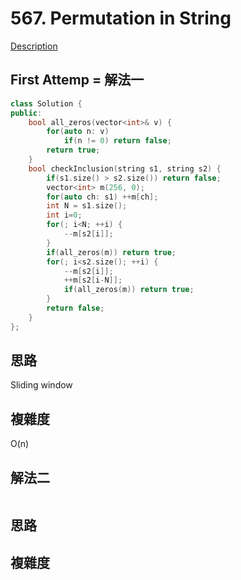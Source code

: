 # 567. Permutation in String 

[Description](https://leetcode.com/problems/permutation-in-string/description/)

## First Attemp = 解法一
```C++
class Solution {
public:
    bool all_zeros(vector<int>& v) {
        for(auto n: v) 
            if(n != 0) return false;
        return true;
    }
    bool checkInclusion(string s1, string s2) {
        if(s1.size() > s2.size()) return false;
        vector<int> m(256, 0);
        for(auto ch: s1) ++m[ch];
        int N = s1.size();
        int i=0;
        for(; i<N; ++i) {
            --m[s2[i]];
        }
        if(all_zeros(m)) return true;
        for(; i<s2.size(); ++i) {
            --m[s2[i]];
            ++m[s2[i-N]];
            if(all_zeros(m)) return true;
        }
        return false;
    }
};
```

## 思路
Sliding window

## 複雜度
O(n)

## 解法二
```C++
```
## 思路

## 複雜度